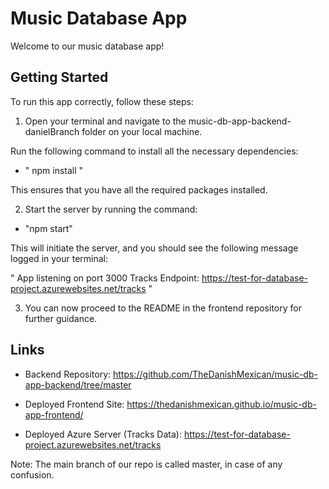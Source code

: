 # Music Database App
Welcome to our music database app!

## Getting Started
To run this app correctly, follow these steps:

1. Open your terminal and navigate to the music-db-app-backend-danielBranch folder on your local machine.

Run the following command to install all the necessary dependencies:

+ " npm install "

This ensures that you have all the required packages installed.

2. Start the server by running the command:

+ "npm start"

This will initiate the server, and you should see the following message logged in your terminal:

" App listening on port 3000
Tracks Endpoint: https://test-for-database-project.azurewebsites.net/tracks "

3. You can now proceed to the README in the frontend repository for further guidance.

## Links

+ Backend Repository: https://github.com/TheDanishMexican/music-db-app-backend/tree/master

+ Deployed Frontend Site: https://thedanishmexican.github.io/music-db-app-frontend/

+ Deployed Azure Server (Tracks Data): https://test-for-database-project.azurewebsites.net/tracks

Note: The main branch of our repo is called master, in case of any confusion.
